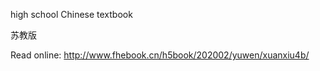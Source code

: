 high school Chinese textbook

苏教版

Read online: http://www.fhebook.cn/h5book/202002/yuwen/xuanxiu4b/
